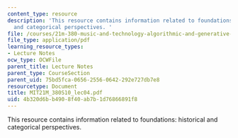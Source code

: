 ```yaml
---
content_type: resource
description: 'This resource contains information related to foundations: historical
  and categorical perspectives. '
file: /courses/21m-380-music-and-technology-algorithmic-and-generative-music-spring-2010/4b320d6bb4908f40ab7b1d76866891f8_MIT21M_380S10_lec04.pdf
file_type: application/pdf
learning_resource_types:
- Lecture Notes
ocw_type: OCWFile
parent_title: Lecture Notes
parent_type: CourseSection
parent_uid: 75bd5fca-0656-2556-0642-292e727db7e8
resourcetype: Document
title: MIT21M_380S10_lec04.pdf
uid: 4b320d6b-b490-8f40-ab7b-1d76866891f8
---
```

This resource contains information related to foundations: historical and categorical perspectives. 

